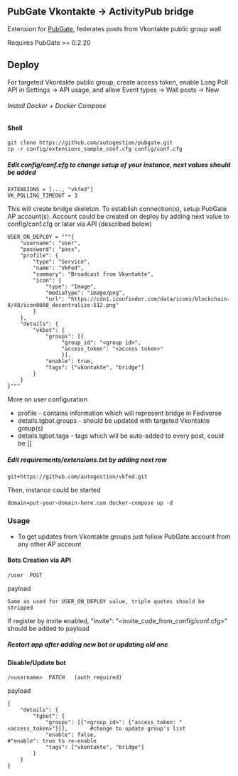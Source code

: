## PubGate Vkontakte -> ActivityPub bridge
Extension for [PubGate](https://github.com/autogestion/pubgate), federates posts from Vkontakte public group wall

Requires PubGate >= 0.2.20
## Deploy
For targeted Vkontakte public group, create access token, 
enable Long Poll API in Settings -> API usage, and allow Event types -> Wall posts -> New

###### Install Docker + Docker Compose
#### Shell
```
git clone https://github.com/autogestion/pubgate.git
cp -r config/extensions_sample_conf.cfg config/conf.cfg
```
##### Edit config/conf.cfg to change setup of your instance, next values should be added
```
EXTENSIONS = [..., "vkfed"]
VK_POLLING_TIMEOUT = 3
```
This will create bridge skeleton. To establish connection(s), setup PubGate AP account(s).
Account could be created on deploy by adding next value to config/conf.cfg or later via API (described below)
```
USER_ON_DEPLOY = """{
    "username": "user",
    "password": "pass",                                 
    "profile": {
        "type": "Service",                                                  
        "name": "VkFed",
        "summary": "Broadcast from Vkontakte",
        "icon": {
            "type": "Image",
            "mediaType": "image/png",
            "url": "https://cdn1.iconfinder.com/data/icons/blockchain-8/48/icon0008_decentralize-512.png"
        }
    },
    "details": {
        "vkbot": {
            "groups": [{
                 "group_id": "<group id>",
                 "access_token": "<access token>"
                 }],                                   
            "enable": true,
            "tags": ["vkontakte", "bridge"]                              
        }
    }
}"""
```
More on user configuration
 - profile -  contains information which will represent bridge in Fediverse
 - details.tgbot.groups - should be updated with targeted Vkontakte group(s)
 - details.tgbot.tags - tags which will be auto-added to every post, could be []

##### Edit requirements/extensions.txt by adding next row
```
git+https://github.com/autogestion/vkfed.git
```

Then, instance could be started
```
domain=put-your-domain-here.com docker-compose up -d
```

### Usage

- To get updates from Vkontakte groups just follow PubGate account from any other AP account

#### Bots Creation via API
```
/user  POST
```
payload 
```
Same as used for USER_ON_DEPLOY value, triple quotes should be stripped
```
If register by invite enabled, "invite": "<invite_code_from_config/conf.cfg>" should be added to payload

##### Restart app after adding new bot or updating old one

#### Disable/Update bot
```
/<username>  PATCH   (auth required)
```
payload
```
{
    "details": {
        "tgbot": {
            "groups": [{"<group_id>": {"access_token: "<access_token>"}}],       #change to update group's list
            "enable": false,                                                     #"enable": true to re-enable
            "tags": ["vkontakte", "bridge"]                              
        }
    }
}
```
